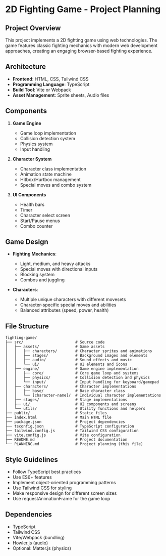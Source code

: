 # 2D Fighting Game - Project Planning

## Project Overview

This project implements a 2D fighting game using web technologies. The game features classic fighting mechanics with modern web development approaches, creating an engaging browser-based fighting experience.

## Architecture

- **Frontend**: HTML, CSS, Tailwind CSS
- **Programming Language**: TypeScript
- **Build Tool**: Vite or Webpack
- **Asset Management**: Sprite sheets, Audio files

## Components

1. **Game Engine**

   - Game loop implementation
   - Collision detection system
   - Physics system
   - Input handling

2. **Character System**

   - Character class implementation
   - Animation state machine
   - Hitbox/Hurtbox management
   - Special moves and combo system

3. **UI Components**
   - Health bars
   - Timer
   - Character select screen
   - Start/Pause menus
   - Combo counter

## Game Design

- **Fighting Mechanics**:

  - Light, medium, and heavy attacks
  - Special moves with directional inputs
  - Blocking system
  - Combos and juggling

- **Characters**:
  - Multiple unique characters with different movesets
  - Character-specific special moves and abilities
  - Balanced attributes (speed, power, health)

## File Structure

```
fighting-game/
├── src/                       # Source code
│   ├── assets/                # Game assets
│   │   ├── characters/        # Character sprites and animations
│   │   ├── stages/            # Background images and elements
│   │   ├── audio/             # Sound effects and music
│   │   └── ui/                # UI elements and icons
│   ├── engine/                # Game engine implementation
│   │   ├── core/              # Core game loop and systems
│   │   ├── physics/           # Collision detection and physics
│   │   └── input/             # Input handling for keyboard/gamepad
│   ├── characters/            # Character implementations
│   │   ├── base/              # Base character class
│   │   └── [character-name]/  # Individual character implementations
│   ├── stages/                # Stage implementations
│   ├── ui/                    # UI components and screens
│   └── utils/                 # Utility functions and helpers
├── public/                    # Static files
├── index.html                 # Main HTML file
├── package.json               # Project dependencies
├── tsconfig.json              # TypeScript configuration
├── tailwind.config.js         # Tailwind CSS configuration
├── vite.config.js             # Vite configuration
├── README.md                  # Project documentation
└── PLANNING.md                # Project planning (this file)
```

## Style Guidelines

- Follow TypeScript best practices
- Use ES6+ features
- Implement object-oriented programming patterns
- Use Tailwind CSS for styling
- Make responsive design for different screen sizes
- Use requestAnimationFrame for the game loop

## Dependencies

- TypeScript
- Tailwind CSS
- Vite/Webpack (bundling)
- Howler.js (audio)
- Optional: Matter.js (physics)
